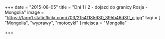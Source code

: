 +++
date = "2015-08-05"
title = "Dni 1 i 2 - dojazd do granicy Rosja - Mongolia"
image = "https://farm1.staticflickr.com/703/21541185630_395b46d3ff_c.jpg"
tagi = [ "Mongolia", "wyprawy", "motocykl" ]
miejsca = "Mongolia"

+++


